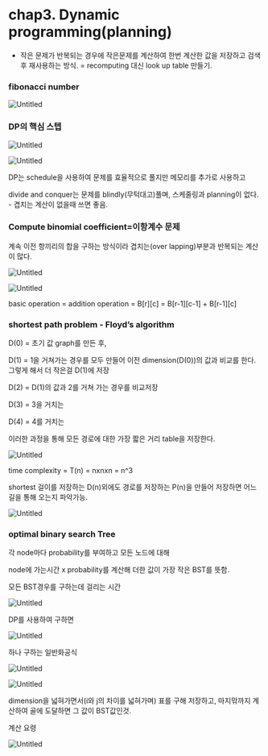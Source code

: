 # chap3. Dynamic programming(planning)

- 작은 문제가 반복되는 경우에 작은문제를 계산하여 한번 계산한 값을 저장하고 검색 후 재사용하는 방식. = recomputing 대신 look up table 만들기.

### fibonacci number

![Untitled](https://s3-us-west-2.amazonaws.com/secure.notion-static.com/04fcfafd-9bac-418d-a04d-248b7fd58e37/Untitled.png)

### DP의 핵심 스텝

![Untitled](https://s3-us-west-2.amazonaws.com/secure.notion-static.com/359ae798-727e-4f5c-b893-58bb3ffbcdba/Untitled.png)

![Untitled](https://s3-us-west-2.amazonaws.com/secure.notion-static.com/e798a008-1551-4d26-8caa-4796f075f9a9/Untitled.png)

DP는 schedule을 사용하여 문제를 효율적으로 풀지만 메모리를 추가로 사용하고

divide and conquer는 문제를 blindly(무턱대고)풀며, 스케줄링과 planning이 없다. - 겹치는 계산이 없을때 쓰면 좋음.

### Compute binomial coefficient=이항계수 문제

계속 이전 항끼리의 합을 구하는 방식이라 겹치는(over lapping)부분과 반복되는 계산이 많다.

![Untitled](https://s3-us-west-2.amazonaws.com/secure.notion-static.com/df247b69-e016-444b-9e43-44c4ee0998f9/Untitled.png)

![Untitled](https://s3-us-west-2.amazonaws.com/secure.notion-static.com/f9ff6c83-6936-4ab8-a289-bbdf8f7df36f/Untitled.png)

basic operation = addition operation = B[r][c] = B[r-1][c-1] + B[r-1][c]

### shortest path problem  - Floyd’s algorithm

D(0) = 초기 값 graph를 만든 후,

D(1) = 1을 거쳐가는 경우를 모두 만들어 이전 dimension(D(0))의 값과 비교를 한다. 그렇게 해서 더 작은걸 D(1)에 저장

D(2) = D(1)의 값과 2를 거쳐 가는 경우를 비교저장

D(3) = 3을 거치는

D(4) = 4를 거치는 

이러한 과정을 통해 모든 경로에 대한 가장 짧은 거리 table을 저장한다.

![Untitled](https://s3-us-west-2.amazonaws.com/secure.notion-static.com/086e5d8b-26b9-4471-b87b-05833219dffe/Untitled.png)

time complexity = T(n) = nxnxn = n^3

shortest 걸이를 저장하는 D(n)외에도 경로를 저장하는 P(n)을 만들어 저장하면 어느 길을 통해 오는지 파악가능.

 

![Untitled](https://s3-us-west-2.amazonaws.com/secure.notion-static.com/31750f74-7ada-486b-8508-5efc018c8c6b/Untitled.png)

### optimal binary search Tree

각 node마다 probability를 부여하고 모든 노드에 대해 

node에 가는시간 x probability를 계산해 더한 값이 가장 작은 BST를 뜻함.

모든 BST경우를 구하는데 걸리는 시간

![Untitled](https://s3-us-west-2.amazonaws.com/secure.notion-static.com/6b9932a0-33ea-490f-a8fc-d2a343b4b201/Untitled.png)

DP를 사용하여 구하면 

![Untitled](https://s3-us-west-2.amazonaws.com/secure.notion-static.com/6ef060b2-3e16-429e-a28e-c6d38c3fa120/Untitled.png)

하나 구하는 일반화공식

![Untitled](https://s3-us-west-2.amazonaws.com/secure.notion-static.com/d32142b5-2369-4d5d-8beb-54fb172c55da/Untitled.png)

![Untitled](https://s3-us-west-2.amazonaws.com/secure.notion-static.com/47180bee-ef98-4f9b-a718-581a05817f6f/Untitled.png)

dimension을 넓혀가면서(i와 j의 차이를 넓혀가며) 표를 구해 저장하고, 마지맊까지 계산하여 골에 도달하면 그 값이 BST값인것.

계산 요령

![Untitled](https://s3-us-west-2.amazonaws.com/secure.notion-static.com/30700118-37e0-4bec-a375-cd88632ecd8e/Untitled.png)
